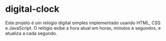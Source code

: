 ﻿# digital-clock

Este projeto é um relógio digital simples implementado usando HTML, CSS e JavaScript. O relógio exibe a hora atual em horas, minutos e segundos, e atualiza a cada segundo. 
